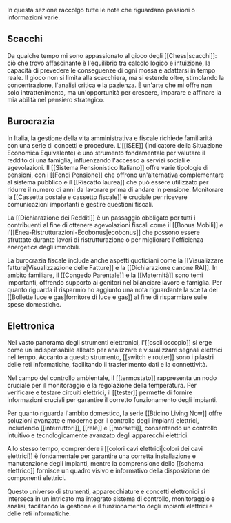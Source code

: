 In questa sezione raccolgo tutte le note che riguardano passioni o informazioni varie.
## Scacchi

Da qualche tempo mi sono appassionato al gioco degli [[Chess|scacchi]]: ciò che trovo affascinante è l'equilibrio tra calcolo logico e intuizione, la capacità di prevedere le conseguenze di ogni mossa e adattarsi in tempo reale.
Il gioco non si limita alla scacchiera, ma si estende oltre, stimolando la concentrazione, l'analisi critica e la pazienza.
È un'arte che mi offre non solo intrattenimento, ma un'opportunità per crescere, imparare e affinare la mia abilità nel pensiero strategico.

## Burocrazia

In Italia, la gestione della vita amministrativa e fiscale richiede familiarità con una serie di concetti e procedure.
L'[[ISEE]] (Indicatore della Situazione Economica Equivalente) è uno strumento fondamentale per valutare il reddito di una famiglia, influenzando l'accesso a servizi sociali e agevolazioni. Il [[Sistema Pensionistico Italiano]] offre varie tipologie di pensioni, con i [[Fondi Pensione]] che offrono un'alternativa complementare al sistema pubblico e il [[Riscatto laurea]] che può essere utilizzato per ridurre il numero di anni da lavorare prima di andare in pensione.
Monitorare la [[Cassetta postale e cassetto fiscale]] è cruciale per ricevere comunicazioni importanti e gestire questioni fiscali.

La [[Dichiarazione dei Redditi]] è un passaggio obbligato per tutti i contribuenti al fine di ottenere agevolazioni fiscali come il [[Bonus Mobili]] e l'[[Enea-Ristrutturazioni-Ecobonus|ecobonus]] che possono essere sfruttate durante lavori di ristrutturazione o per migliorare l'efficienza energetica degli immobili.

La burocrazia fiscale include anche aspetti quotidiani come la [[Visualizzare fatture|Visualizzazione delle Fatture]] e la [[Dichiarazione canone RAI]].
In ambito familiare, il [[Congedo Parentale]] e la [[Maternità]] sono temi importanti, offrendo supporto ai genitori nel bilanciare lavoro e famiglia. Per quanto riguarda il risparmio ho aggiunto una nota riguardante la scelta del [[Bollette luce e gas|fornitore di luce e gas]] al fine di risparmiare sulle spese domestiche.

## Elettronica

Nel vasto panorama degli strumenti elettronici, l'[[oscilloscopio]] si erge come un indispensabile alleato per analizzare e visualizzare segnali elettrici nel tempo. Accanto a questo strumento, [[switch e router]] sono i pilastri delle reti informatiche, facilitando il trasferimento dati e la connettività.

Nel campo del controllo ambientale, il [[termostato]] rappresenta un nodo cruciale per il monitoraggio e la regolazione della temperatura.
Per verificare e testare circuiti elettrici, il [[tester]] permette di fornire informazioni cruciali per garantire il corretto funzionamento degli impianti.

Per quanto riguarda l'ambito domestico, la serie [[Bticino Living Now]] offre soluzioni avanzate e moderne per il controllo degli impianti elettrici, includendo [[interruttori]], [[relè]] e [[morsetti]], consentendo un controllo intuitivo e tecnologicamente avanzato degli apparecchi elettrici.

Allo stesso tempo, comprendere i [[colori cavi elettrici|colori dei cavi elettrici]] è fondamentale per garantire una corretta installazione e manutenzione degli impianti, mentre la comprensione dello [[schema elettrico]] fornisce un quadro visivo e informativo della disposizione dei componenti elettrici.

Questo universo di strumenti, apparecchiature e concetti elettronici si interseca in un intricato ma integrato sistema di controllo, monitoraggio e analisi, facilitando la gestione e il funzionamento degli impianti elettrici e delle reti informatiche.





